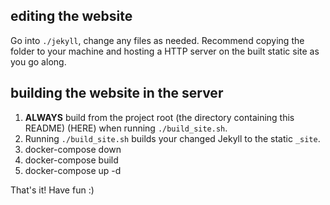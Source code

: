 ## editing the website

Go into `./jekyll`, change any files as needed. Recommend copying the folder to your machine and hosting a HTTP server on the built static site as you go along.

## building the website in the server

1. **ALWAYS** build from the project root (the directory containing this README) (HERE) when running `./build_site.sh`.
2. Running `./build_site.sh` builds your changed Jekyll to the static `_site`.
3. docker-compose down
4. docker-compose build
5. docker-compose up -d

That's it! Have fun :)